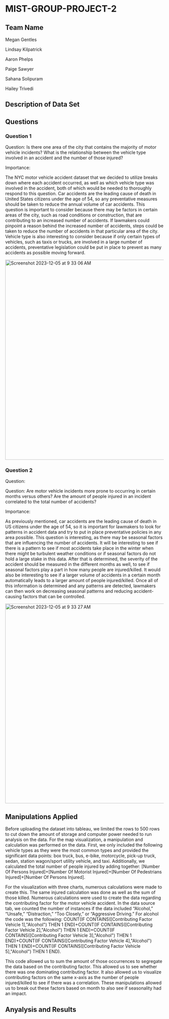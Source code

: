 # MIST-GROUP-PROJECT-2

## Team Name

Megan Gentles

Lindsay Kilpatrick

Aaron Phelps

Paige Sawyer

Sahana Solipuram

Hailey Trivedi



## Description of Data Set




## Questions

### Question 1

Question: Is there one area of the city that contains the majority of motor vehicle incidents? What is the relationship between the vehicle type involved in an accident and the number of those injured? 

Importance:

The NYC motor vehicle accident dataset that we decided to utilize breaks down where each accident occurred, as well as which vehicle type was involved in the accident, both of which would be needed to thoroughly respond to this question. Car accidents are the leading cause of death in United States citizens under the age of 54, so any preventative measures should be taken to reduce the annual volume of car accidents. This question is important to consider because there may be factors in certain areas of the city, such as road conditions or construction, that are contributing to an increased number of accidents. If lawmakers could pinpoint a reason behind the increased number of accidents, steps could be taken to reduce the number of accidents in that particular area of the city. Vehicle type is also interesting to consider because if only certain types of vehicles, such as taxis or trucks, are involved in a large number of accidents, preventative legislation could be put in place to prevent as many accidents as possible moving forward. 


<img width="633" alt="Screenshot 2023-12-05 at 9 33 06 AM" src="https://github.com/haileytrivedi/MIST-GROUP-PROJECT-2/assets/149614680/02ba554e-e923-4595-ab6a-0f17afd17522">


### Question 2

Question: 

Question: Are motor vehicle incidents more prone to occurring in certain months versus others? Are the amount of people injured in an incident correlated to the total number of accidents?

Importance:

As previously mentioned, car accidents are the leading cause of death in US citizens under the age of 54, so it is important for lawmakers to look for patterns in accident data and try to put in place preventative policies in any area possible. This question is interesting, as there may be seasonal factors that are influencing the number of accidents. It will be interesting to see if there is a pattern to see if most accidents take place in the winter when there might be turbulent weather conditions or if seasonal factors do not hold a large stake in this data. After that is determined, the severity of the accident should be measured in the different months as well, to see if seasonal factors play a part in how many people are injured/killed. It would also be interesting to see if a larger volume of accidents in a certain month automatically leads to a larger amount of people injured/killed. Once all of this information is determined and any patterns are detected, lawmakers can then work on decreasing seasonal patterns and reducing accident-causing factors that can be controlled.


<img width="632" alt="Screenshot 2023-12-05 at 9 33 27 AM" src="https://github.com/haileytrivedi/MIST-GROUP-PROJECT-2/assets/149614680/8720f687-a5c9-4f39-add4-2398e2001117">



## Manipulations Applied

Before uploading the dataset into tableau, we limited the rows to 500 rows to cut down the amount of storage and computer power needed to run analysis on the data. For the map visualization, a manipulation and calculation was performed on the data. First, we only included the following vehicle types as they were the most common types and provided the significant data points: box truck, bus, e-bike, motorcycle, pick-up truck, sedan, station wagon/sport utility vehicle, and taxi. Additionally, we calculated the total number of people injured by adding together: 
[Number Of Persons Injured]+[Number Of Motorist Injured]+[Number Of Pedestrians Injured]+[Number Of Persons Injured]. 
	
 
 For the visualization with three charts, numerous calculations were made to create this. The same injured calculation was done as well as the sum of those killed. Numerous calculations were used to create the data regarding the contributing factor for the motor vehicle accident. In the data source tab, we counted the number of instances if the data included “Alcohol,” “Unsafe,” “Distraction,” “Too Closely,” or “Aggressive Driving.” For alcohol the code was the following: 
COUNT(IF CONTAINS([Contributing Factor Vehicle 1],"Alcohol") THEN 1 END)+COUNT(IF CONTAINS([Contributing Factor Vehicle 2],"Alcohol") THEN 1 END)+COUNT(IF CONTAINS([Contributing Factor Vehicle 3],"Alcohol") THEN 1 END)+COUNT(IF CONTAINS([Contributing Factor Vehicle 4],"Alcohol") THEN 1 END)+COUNT(IF CONTAINS([Contributing Factor Vehicle 5],"Alcohol") THEN 1 END).


This code allowed us to sum the amount of those occurrences to segregate the data based on the contributing factor. This allowed us to see whether there was one dominating contributing factor. It also allowed us to visualize contributing factors on the same x-axis as the number of people injured/killed to see if there was a correlation. These manipulations allowed us to break out these factors based on month to also see if seasonality had an impact.


## Anyalysis and Results
